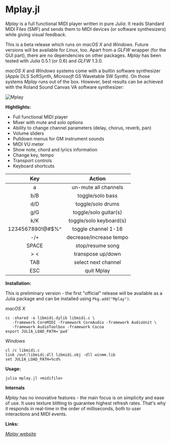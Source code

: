 Mplay.jl
========

*Mplay* is a full functional MIDI player written in pure *Julia*.
It reads Standard MIDI Files (SMF) and sends them to MIDI devices
(or software synthesizers) while giving visual feedback.

This is a beta release which runs on *macOS X* and *Windows*.
Future versions will be available for *Linux*, too. Apart from a
*GLFW* wrapper (for the GUI part), there are no dependencies on
other packages. *Mplay* has been tested with *Julia* 0.5.1 (or
0.6) and *GLFW* 1.3.0.

*macOS X* and *Windows* systems come with a builtin software
synthesizer (*Apple* DLS SoftSynth, *Microsoft* GS Wavetable SW
Synth). On those systems *Mplay* runs out of the box. However,
best results can be achieved with the Roland Sound Canvas VA
software synthesizer:

![Mplay](http://josefheinen.de/pub/Mplay+SC.jpg)

**Hightlights:**

* Full functional MIDI player
* Mixer with mute and solo options
* Ability to change channel parameters (delay, chorus, reverb, pan)
* Volume sliders
* Pulldown menus for GM instrument sounds
* MIDI VU meter
* Show note, chord and lyrics information
* Change key, tempo
* Transport controls
* Keyboard shortcuts

| Key                | Action                  |
|:------------------:|:-----------------------:|
| a                  | un-mute all channels    |
| b/B                | toggle/solo bass        |
| d/D                | toggle/solo drums       |
| g/G                | toggle/solo guitar(s)   |
| k/K                | toggle/solo keyboard(s) |
| 1234567890!@#$%^   | toggle channel 1-16     |
| -/+                | decrease/increase tempo |
| SPACE              | stop/resume song        |
| > <                | transpose up/down       |
| TAB                | select next channel     |
| ESC                | quit Mplay              |

**Installation:**

This is preliminary version - the first "official" release will be available
as a Julia package and can be installed using `Pkg.add("Mplay")`.

*macOS X*

```
cc -shared -o libmidi.dylib libmidi.c \
   -framework CoreMIDI -framework CoreAudio -framework AudioUnit \
   -framework AudioToolbox -framework Cocoa
export JULIA_LOAD_PATH=`pwd`
```
*Windows*

```
cl /c libmidi.c
link /out:libmidi.dll libmidi.obj -dll winmm.lib
set JULIA_LOAD_PATH=%cd%
```

**Usage:**

```
julia mplay.jl <midifile>
```

**Internals**

*Mplay* has no innovative features - the main focus is on
simplicity and ease of use. It uses texture blitting to guarantee
highest refresh rates. That's why it responds in real-time in the
order of milliseconds, both to user interactions and MIDI events.

**Links:**

[*Mplay* website](http://josefheinen.de/mplay.html "Mplay website")
